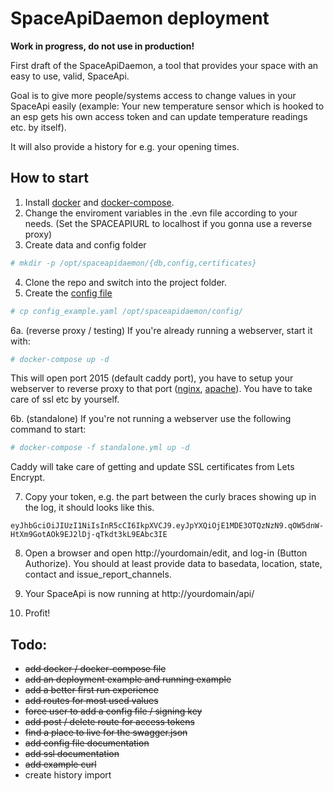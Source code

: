 SpaceApiDaemon deployment
=========================

**Work in progress, do not use in production!**

First draft of the SpaceApiDaemon, a tool that provides your space with an easy to use, valid, SpaceApi.

Goal is to give more people/systems access to change values in your SpaceApi easily (example: Your new temperature sensor which is hooked to an esp gets his own access token and can update temperature readings etc. by itself).

It will also provide a history for e.g. your opening times.

How to start
------------
1. Install [docker](https://docs.docker.com/engine/installation/) and [docker-compose](https://docs.docker.com/compose/install/).
2. Change the enviroment variables in the .evn file according to your needs. (Set the SPACEAPIURL to localhost if you gonna use a reverse proxy)
3. Create data and config folder
```bash
# mkdir -p /opt/spaceapidaemon/{db,config,certificates}
```
4. Clone the repo and switch into the project folder.
5. Create the [config file](https://github.com/gidsi/SpaceApiDaemon/tree/master/spaceApiDaemon#config)
```bash
# cp config_example.yaml /opt/spaceapidaemon/config/
```
6a. (reverse proxy / testing) If you're already running a webserver, start it with:
```bash
# docker-compose up -d
```
This will open port 2015 (default caddy port), you have to setup your webserver to reverse proxy to that port ([nginx](https://www.nginx.com/resources/admin-guide/reverse-proxy/), [apache](https://httpd.apache.org/docs/2.4/howto/reverse_proxy.html)). You have to take care of ssl etc by yourself.

6b. (standalone) If you're not running a webserver use the following command to start:
```bash
# docker-compose -f standalone.yml up -d
```
Caddy will take care of getting and update SSL certificates from Lets Encrypt.  

7. Copy your token, e.g. the part between the curly braces showing up in the log, it should looks like this. 
```
eyJhbGciOiJIUzI1NiIsInR5cCI6IkpXVCJ9.eyJpYXQiOjE1MDE3OTQzNzN9.qOW5dnW-HtXm9GotAOk9EJ2lDj-qTkdt3kL9EAbc3IE
```
8. Open a browser and open http://yourdomain/edit, and log-in (Button Authorize). You should at least provide data to basedata, location, state, contact and issue_report_channels. 

9. Your SpaceApi is now running at http://yourdomain/api/

10. Profit!

Todo:
-----
* ~~add docker / docker-compose file~~
* ~~add an deployment example and running example~~
* ~~add a better first run experience~~
* ~~add routes for most used values~~
* ~~force user to add a config file / signing key~~
* ~~add post / delete route for access tokens~~
* ~~find a place to live for the swagger.json~~
* ~~add config file documentation~~
* ~~add ssl documentation~~
* ~~add example curl~~
* create history import